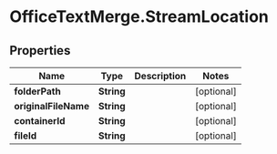 # OfficeTextMerge.StreamLocation

## Properties
Name | Type | Description | Notes
------------ | ------------- | ------------- | -------------
**folderPath** | **String** |  | [optional] 
**originalFileName** | **String** |  | [optional] 
**containerId** | **String** |  | [optional] 
**fileId** | **String** |  | [optional] 



